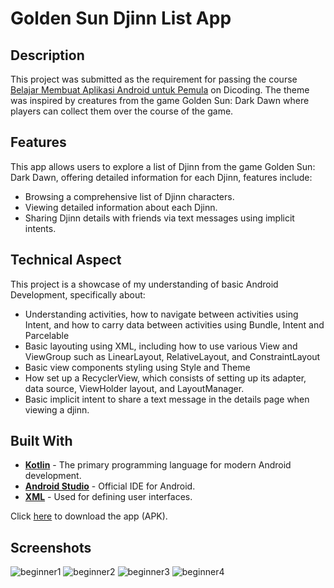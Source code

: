 # Golden Sun Djinn List App

## Description
This project was submitted as the requirement for passing the course [Belajar Membuat Aplikasi Android untuk Pemula](https://www.dicoding.com/academies/51-belajar-membuat-aplikasi-android-untuk-pemula) on Dicoding. The theme was inspired by creatures from the game Golden Sun: Dark Dawn where players can collect them over the course of the game.

## Features
This app allows users to explore a list of Djinn from the game Golden Sun: Dark Dawn, offering detailed information for each Djinn, features include:
- Browsing a comprehensive list of Djinn characters.
- Viewing detailed information about each Djinn.
- Sharing Djinn details with friends via text messages using implicit intents.

## Technical Aspect
This project is a showcase of my understanding of basic Android Development, specifically about:
- Understanding activities, how to navigate between activities using Intent, and how to carry data between activities using Bundle, Intent and Parcelable
- Basic layouting using XML, including how to use various View and ViewGroup such as LinearLayout, RelativeLayout, and ConstraintLayout
- Basic view components styling using Style and Theme
- How set up a RecyclerView, which consists of setting up its adapter, data source, ViewHolder layout, and LayoutManager.
- Basic implicit intent to share a text message in the details page when viewing a djinn.

## Built With
- **[Kotlin](https://kotlinlang.org/)** - The primary programming language for modern Android development.
- **[Android Studio](https://developer.android.com/studio)** - Official IDE for Android.
- **[XML](https://developer.android.com/guide/topics/ui/declaring-layout)** - Used for defining user interfaces.

Click [here](https://drive.google.com/file/d/1mXDd7_-nHlgj_LsXrvktOVeSvBVvahlI/view?usp=sharing) to download the app (APK).

## Screenshots
![beginner1](https://github.com/user-attachments/assets/2b8f2314-3f08-48cc-9afa-76c15521ec2c)
![beginner2](https://github.com/user-attachments/assets/4f692134-fbb6-4785-aa2a-e4fe6435169e)
![beginner3](https://github.com/user-attachments/assets/687b9572-aaaa-4c7a-b8bc-9f7b0d648a09)
![beginner4](https://github.com/user-attachments/assets/c283b371-3686-4786-aa8b-6431e8ac9746)
